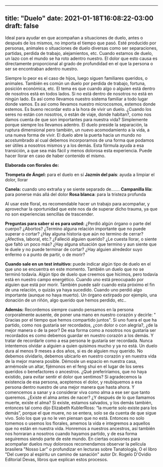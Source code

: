 
---
title: "Duelo"
date: 2021-01-18T16:08:22-03:00
draft: false
--- 
        

 

 




Ideal para ayudar en que acompañan a situaciones de
 duelo, antes o después de los mismos, no importa el tiempo que pasó.
Esté producido por personas, animales o situaciones de
 duelo diversas como ser separaciones, partidas, perdida de trabajo,
 alejamientos, etc.
Cuando estamos de duelo, un lazo con el mundo se ha
 roto adentro nuestro. El dolor que esto causa es directamente proporcional al
 grado de profundidad en el que la persona o ser se encontraban adentro nuestro.
 
Siempre lo peor es el caso de hijos, luego siguen
 familiares queridos, o animales. También es común un duelo por perdida de
 trabajo, fortuna, posición económica, etc.
El tema es que cuando algo o alguien está dentro de
 nosotros está en todos lados. Si no está dentro de nosotros no está en ningún
 lado. Es así como llevamos nuestro sistema familiar a todo lugar donde vamos.
 Es así como llevamos nuestro microcosmos, estemos donde estemos. Es bueno
 recordar esto a la hora de vivir un duelo.
¿Cuando los seres no están con nosotros, o están de
 viaje, donde habitan?, como nos damos cuenta de que son importantes para
 nuestra vida?
Simplemente porque siempre los llevamos adentro.
El duelo preside la separación, la ruptura dimensional
 pero también, un nuevo acomodamiento a la vida, a una nueva forma de vivir. El
 duelo abre la puerta hacia un mundo no acostumbrado al cual debemos
 incorporarnos de una forma que podamos ser útiles a nosotros mismos y a los
 demás. 
Esta fórmula ayuda a esa transición, a que sea más
 fácil y menos dolorosa esta experiencia.
Puede hacer llorar en caso de haber contenido el
 mismo.



**Elaborada con florales de:** 


**Trompeta de Ángel:**  para
 el duelo en sí
**Jazmín
 del país**: ayuda a limpiar el dolor, llorar


**Canela:**  cuando uno extraña y se siente separado de…….
**Campanilla
 lila:** para ponerse más allá del dolor
**Rosa
 blanca**: para la tristeza profunda
 
Al usar este floral, es recomendable hacer un trabajo
 para acompañar, y aprovechar la oportunidad que este nos da de superar dicho
 trauma, ya que no son experiencias sencillas de trascender.
 
**Preguntas
 para saber si es para usted:**
¿Perdió algún órgano o parte
 del cuerpo? ¿Abortos?
¿Termino alguna relación
 importante que no puede superar o cortar?
¿Hay alguna historia que aún
 no termino de cerrar? ¿Afectiva, laboral, etc.?
¿Falleció alguien querido? ¿Le
 cuesta llorar, o siente que faltó un poco más?
¿Hay alguna situación que
 termino y aun siente que le duele y no puede terminar de cortar?
¿Hay alguien alrededor suyo
 enfermo o a punto de partir, o de morir?

  


 
**Cuando sale en un
 test intuitivo:** puede indicar algún
 tipo de duelo en el que uno se encuentra en este momento. 
También un duelo que no se terminó todavía.
Algún tipo de duelo que creemos que hicimos, pero
 todavía está en nuestro campo energético.
Cuando uno está preocupado por alguien que está por
 morir.
También puede salir cuando esta próximo el fin de una
 relación, o quizás ya haya sucedido. Cuando uno perdió algo importante (aunque
 no haya muerto). Un órgano extirpado por ejemplo, una donación de un riñón,
 algo querido que hemos perdido, etc..
 


**Además:** 
Recordemos
 siempre cuando pensamos en la persona corporalmente ausente, de poner una mano
 en nuestro corazón y decirle: " Gracias por el tiempo que hemos compartido
 juntos". 
Si uno
 fuera el que ha partido, como nos gustaría ser recordados, ¿con dolor o con
 alegría?, ¿de la mejor manera o de la peor? De esa forma como a nosotros nos
 gustaría ser recordados es como debemos guardar en nuestro corazón a los demás.
 Y tratar de recordarle como a esa persona le gustaría ser recordada.
Nunca
 intentemos olvidar a alguien a quien quisimos mucho y ya no está. Un duelo dura
 al menos 9 meses a dos años, si es de alguien muy querido. No debemos
 olvidarlo, debemos ubicarlo en nuestro corazón y en nuestra vida de la mejor
 manera posible. Démosle un espacio en nuestra casa, armémosle un altar,
 fijémonos en el feng shui en el lugar de los seres queridos o benefactores o
 ancestros.
¿Qué
 preferiríamos, que no haya existido, para evitar sentir el dolor que sentimos?
Si
 agradecemos la existencia de esa persona, aceptemos el dolor, y reubiquemos a
 esa persona dentro nuestro de una mejor manera que hasta ahora. Y comencemos a
 sanar y a considerar viva como alma a ese ser que tanto queremos.
¿Existe
 el alma antes de nacer? ¿Y después de lo que llamamos muerte, existe el alma?
 Si existe, estamos salvados, y los demás también, entonces tal como dijo
 Elizabeth KublerRoss: “la muerte solo existe para los demás”, porque el que
 muere, no se entera, solo se da cuenta de que sigue vivo. Solo los que ya no le
 ven piensan que no está.
Entonces
 no solo tomemos o usemos los florales, amemos la vida e integremos a aquellos
 que no están en nuestra vida. Honremos a nuestros ancestros, así también nos
 honraran a nosotros cuando hayamos partido, y de esa forma seguiremos siendo
 parte de este mundo.
En ciertas ocasiones para acompañar duelos muy dolorosos recomendamos
 observar la película brasilera "Nosso Lar" o profundizar en lecturas
 sobre Tanatología, O el libro "Del cuerpo al espíritu un camino de
 sanación" autor Dr. Rogelo D'Ovidio Editorial Devas, libros que explican estos
 procesos.




